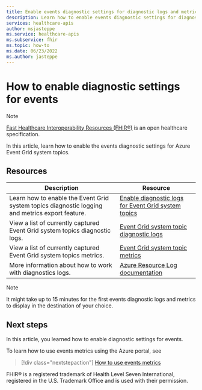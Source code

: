 ```yaml
---
title: Enable events diagnostic settings for diagnostic logs and metrics export - Azure Health Data Services
description: Learn how to enable events diagnostic settings for diagnostic logs and metrics exporting.
services: healthcare-apis
author: msjasteppe
ms.service: healthcare-apis
ms.subservice: fhir
ms.topic: how-to
ms.date: 06/23/2022
ms.author: jasteppe
---
```


# How to enable diagnostic settings for events

> [!NOTE]
> [Fast Healthcare Interoperability Resources (FHIR&#174;)](https://www.hl7.org/fhir/) is an open healthcare specification.

In this article, learn how to enable the events diagnostic settings for Azure Event Grid system topics. 

## Resources

|Description|Resource|
|-----------|--------|
|Learn how to enable the Event Grid system topics diagnostic logging and metrics export feature.|[Enable diagnostic logs for Event Grid system topics](../../event-grid/enable-diagnostic-logs-topic.md#enable-diagnostic-logs-for-event-grid-system-topics)|
|View a list of currently captured Event Grid system topics diagnostic logs.|[Event Grid system topic diagnostic logs](../../azure-monitor/essentials/resource-logs-categories.md#microsofteventgridsystemtopics)|
|View a list of currently captured Event Grid system topics metrics.|[Event Grid system topic metrics](../../azure-monitor/essentials/metrics-supported.md#microsofteventgridsystemtopics)| 
|More information about how to work with diagnostics logs.|[Azure Resource Log documentation](../../azure-monitor/essentials/platform-logs-overview.md)|

> [!NOTE] 
> It might take up to 15 minutes for the first events diagnostic logs and metrics to display in the destination of your choice.  

## Next steps

In this article, you learned how to enable diagnostic settings for events.

To learn how to use events metrics using the Azure portal, see

> [!div class="nextstepaction"]
> [How to use events metrics](events-use-metrics.md)

FHIR&#174; is a registered trademark of Health Level Seven International, registered in the U.S. Trademark Office and is used with their permission.
